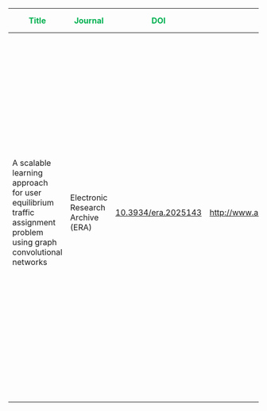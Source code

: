 



| <span style="color:rgb(0, 176, 80)">**Title**</span>                                                                | <span style="color:rgb(0, 176, 80)">Journal</span> | <span style="color:rgb(0, 176, 80)">DOI</span> | <font color="#00b050">URL</font>     | <font color="#00b050">Keywords</font>                                                                    | <span style="color:rgb(0, 176, 80)">Problem Motivation</span>                                                                                                                                                                                                                                                                                                                                                                                                                         | <font color="#00b050">Key takeaway</font>                                                                                                                                                                                                                                                                                                                                                                                                          | <font color="#00b050">The model architecture</font> | <font color="#00b050">Limitations</font> |
| ------------------------------------------------------------------------------------------------------------------- | -------------------------------------------------- | ---------------------------------------------- | ------------------------------------ | -------------------------------------------------------------------------------------------------------- | ------------------------------------------------------------------------------------------------------------------------------------------------------------------------------------------------------------------------------------------------------------------------------------------------------------------------------------------------------------------------------------------------------------------------------------------------------------------------------------- | -------------------------------------------------------------------------------------------------------------------------------------------------------------------------------------------------------------------------------------------------------------------------------------------------------------------------------------------------------------------------------------------------------------------------------------------------- | --------------------------------------------------- | ---------------------------------------- |
| A scalable learning approach <br>for user equilibrium traffic assignment problem using graph convolutional networks | Electronic Research Archive (ERA)                  | [10.3934/era.2025143]()                        | http://www.aimspress.com/journal/ERA | traffic assignment; data-driven; deep learning; user equilibrium (UE); graph convolutional network (GCN) | . The **User Equilibrium Traffic Assignment Problem (UE-TAP)** is crucial for managing traffic and urban mobility.      <br> <br>                                            . Traditional methods (e.g., optimization-based algorithms) are <span style="color:rgb(255, 0, 0)"><b>computationally expensive</b></span>, <span style="color:rgb(255, 0, 0)">rely on <b>strict assumptions</b></span>, and <span style="color:rgb(255, 0, 0)"><b>struggle with scalability</b>.</span> | The authors aimed to **develop a new data-driven method** to solve the **User Equilibrium Traffic Assignment Problem (UE-TAP)** — that is, to estimate how traffic distributes itself in a network **when every traveler chooses the route that minimizes their own travel time** (i.e., the _user equilibrium_ condition) — <span style="color:rgb(255, 0, 0)"><b>without relying on traditional optimization or iterative algorithms</b></span>. |                                                     |                                          |
|                                                                                                                     |                                                    |                                                |                                      |                                                                                                          |                                                                                                                                                                                                                                                                                                                                                                                                                                                                                       |                                                                                                                                                                                                                                                                                                                                                                                                                                                    |                                                     |                                          |
|                                                                                                                     |                                                    |                                                |                                      |                                                                                                          |                                                                                                                                                                                                                                                                                                                                                                                                                                                                                       |                                                                                                                                                                                                                                                                                                                                                                                                                                                    |                                                     |                                          |
|                                                                                                                     |                                                    |                                                |                                      |                                                                                                          |                                                                                                                                                                                                                                                                                                                                                                                                                                                                                       |                                                                                                                                                                                                                                                                                                                                                                                                                                                    |                                                     |                                          |

